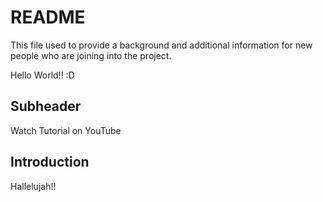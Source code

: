# README

This file used to provide a background and additional information for new people who are joining into the project.

Hello World!! :D

## Subheader

Watch Tutorial on YouTube

## Introduction

Hallelujah!!